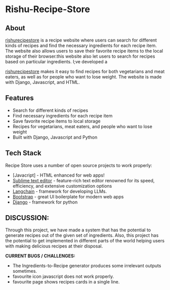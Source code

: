 # Rishu-Recipe-Store

## About

[rishurecipestore](http://www.rishurecipestore.online/) is a recipe website where users can search for different kinds of recipes and find the necessary ingredients for each recipe item. The website also allows users to save their favorite recipe items to the local storage of their browser.this website also let users to search for recipes based on particular ingredients. I;ve developed a 

[rishurecipestore](http://www.rishurecipestore.online/) makes it easy to find recipes for both vegetarians and meat eaters, as well as for people who want to lose weight. The website is made with Django, Javascript, and HTML.

## Features

- Search for different kinds of recipes
- Find necessary ingredients for each recipe item
- Save favorite recipe items to local storage
- Recipes for vegetarians, meat eaters, and people who want to lose weight
- Built with Django, Javascript and Python 

## Tech Stack

Recipe Store uses a number of open source projects to work properly:

- [Javacript] - HTML enhanced for web apps!
- [Sublime text editor](https://www.sublimetext.com/) - feature-rich text editor renowned for its speed, efficiency, and extensive customization options 
- [Langchain]([https://www.sublimetext.com/](https://python.langchain.com/docs/get_started/introduction.html)) - framework for developing LLMs.
- [Bootstrap]([https://www.sublimetext.com/](https://getbootstrap.com/docs/5.3/getting-started/introduction/)) - great UI boilerplate for modern web apps
- [Django]([https://www.sublimetext.com/](https://www.djangoproject.com/start/)) - framework for python

## DISCUSSION:

Through this project, we have made a system that has the potential to generate recipes out of the given set of ingredients. Also, this project has the potential to get implemented in different parts of the world helping users with making delicious recipes at their disposal.

**CURRENT BUGS / CHALLENGES:**

- The Ingredients-to-Recipe generator produces some irrelevant outputs sometimes.
- favourite icon javascript does not work properly.
- favourite page shows recipes cards in a single line.
